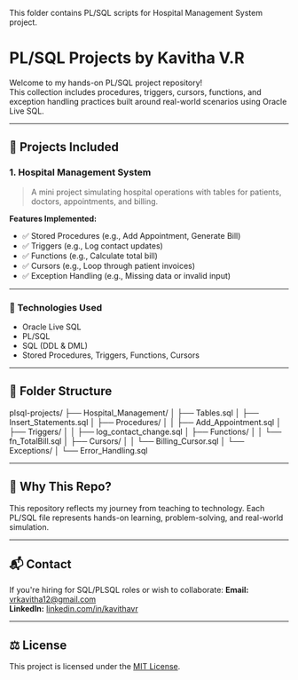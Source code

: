 This folder contains PL/SQL scripts for Hospital Management System project.

# PL/SQL Projects by Kavitha V.R

Welcome to my hands-on PL/SQL project repository!  
This collection includes procedures, triggers, cursors, functions, and exception handling practices built around real-world scenarios using Oracle Live SQL.

---

## 📁 Projects Included

### 1. Hospital Management System
> A mini project simulating hospital operations with tables for patients, doctors, appointments, and billing.

**Features Implemented:**
- ✅ Stored Procedures (e.g., Add Appointment, Generate Bill)
- ✅ Triggers (e.g., Log contact updates)
- ✅ Functions (e.g., Calculate total bill)
- ✅ Cursors (e.g., Loop through patient invoices)
- ✅ Exception Handling (e.g., Missing data or invalid input)

---

### 🔧 Technologies Used
- Oracle Live SQL
- PL/SQL
- SQL (DDL & DML)
- Stored Procedures, Triggers, Functions, Cursors

---

## 📂 Folder Structure

plsql-projects/
├── Hospital_Management/
│ ├── Tables.sql
│ ├── Insert_Statements.sql
│ ├── Procedures/
│ │ ├── Add_Appointment.sql
│ ├── Triggers/
│ │ ├── log_contact_change.sql
│ ├── Functions/
│ │ └── fn_TotalBill.sql
│ ├── Cursors/
│ │ └── Billing_Cursor.sql
│ └── Exceptions/
│ └── Error_Handling.sql

---

## 🧠 Why This Repo?

This repository reflects my journey from teaching to technology. Each PL/SQL file represents hands-on learning, problem-solving, and real-world simulation.

---

## 📬 Contact

If you're hiring for SQL/PLSQL roles or wish to collaborate:
**Email:** vrkavitha12@gmail.com  
**LinkedIn:** [linkedin.com/in/kavithavr](https://linkedin.com/in/kavithavr)

---

## ⚖️ License

This project is licensed under the [MIT License](LICENSE).

